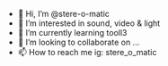 - 👋 Hi, I’m @stere-o-matic
- 👀 I’m interested in sound, video & light
- 🌱 I’m currently learning tooll3
- 💞️ I’m looking to collaborate on ...
- 📫 How to reach me ig: stere_o_matic

<!---
stere-o-matic/stere-o-matic is a ✨ special ✨ repository because its `README.md` (this file) appears on your GitHub profile.
You can click the Preview link to take a look at your changes.
--->
